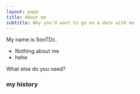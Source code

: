```yaml
---
layout: page
title: About me
subtitle: Why you'd want to go on a date with me
---
```


My name is SonTDc.

- Nothing about me
- hehe

What else do you need?

### my history
